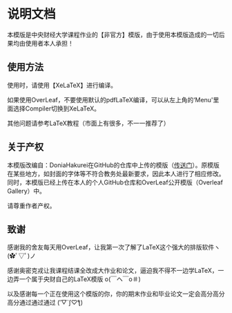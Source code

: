 # 说明文档

本模版是中央财经大学课程作业的【非官方】模版，由于使用本模版造成的一切后果均由使用者本人承担！

## 使用方法

使用时，请使用【XeLaTeX】进行编译。

如果使用OverLeaf，不要使用默认的pdfLaTeX编译，可以从左上角的‘Menu'里面选择Compiler切换到XeLaTeX。

其他问题请参考LaTeX教程（市面上有很多，不一一推荐了）

## 关于产权

本模版改编自：DoniaHakurei在GitHub的仓库中上传的模版（[传送门](https://github.com/DoniaHakurei/CUFE_thesis_LaTeX_template)）。原模版在某些地方，如封面的字体等不符合教务处最新要求，因此本人进行了相应修改。
同时，本模版已经上传在本人的个人GitHub仓库和OverLeaf公开模版（Overleaf Gallery）中。

请尊重作者产权。

## 致谢

感谢我的舍友每天用OverLeaf，让我第一次了解了LaTeX这个强大的排版软件ヽ(✿ﾟ▽ﾟ)ノ

感谢奥密克戎让我课程结课全改成大作业和论文，逼迫我不得不一边学LaTeX，一边弄一个属于央财自己的LaTeX模版 o(￣ヘ￣o＃)

以及感谢每一个正在使用这个模版的你，你的期末作业和毕业论文一定会高分高分高分通过通过通过 (′▽`ʃ♡ƪ)

